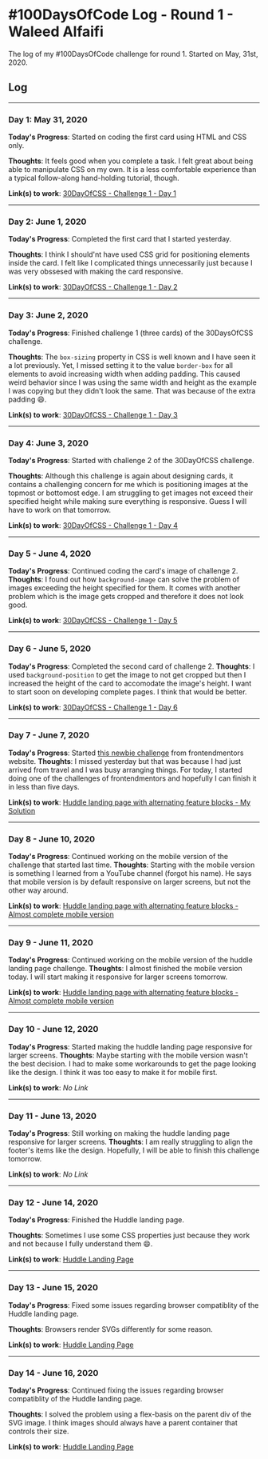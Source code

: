 # #100DaysOfCode Log - Round 1 - Waleed Alfaifi

The log of my #100DaysOfCode challenge for round 1.
Started on May, 31st, 2020.

## Log

---

### Day 1: May 31, 2020

**Today's Progress**: Started on coding the first card using HTML and CSS only.

**Thoughts**: It feels good when you complete a task. I felt great about being able to manipulate CSS on my own. It is a less comfortable experience than a typical follow-along hand-holding tutorial, though.

**Link(s) to work**: [30DayOfCSS - Challenge 1 - Day 1](https://github.com/waleed-alfaifi/30DaysOfCSS/commit/155bcd625fc0b4f4b8e6588e0661ac8cce74d3f7)

---

### Day 2: June 1, 2020

**Today's Progress**: Completed the first card that I started yesterday.

**Thoughts**: I think I should'nt have used CSS grid for positioning elements inside the card. I felt like I complicated things unnecessarily just because I was very obssesed with making the card responsive.

**Link(s) to work**: [30DayOfCSS - Challenge 1 - Day 2](https://github.com/waleed-alfaifi/30DaysOfCSS/commit/ef04e59b9542e7a7bdeb467924e1b7e1bcca97f1)

---

### Day 3: June 2, 2020

**Today's Progress**: Finished challenge 1 (three cards) of the 30DaysOfCSS challenge.

**Thoughts**: The `box-sizing` property in CSS is well known and I have seen it a lot previously. Yet, I missed setting it to the value `border-box` for all elements to avoid increasing width when adding padding. This caused weird behavior since I was using the same width and height as the example I was copying but they didn't look the same. That was because of the extra padding :smile:.

**Link(s) to work**: [30DayOfCSS - Challenge 1 - Day 3](https://github.com/waleed-alfaifi/30DaysOfCSS/commit/24d45f68cc47fded7bbf260cc7b86b699590a94b)

---

### Day 4: June 3, 2020

**Today's Progress**: Started with challenge 2 of the 30DayOfCSS challenge.

**Thoughts**: Although this challenge is again about designing cards, it contains a challenging concern for me which is positioning images at the topmost or bottomost edge. I am struggling to get images not exceed their specified height while making sure everything is responsive. Guess I will have to work on that tomorrow.

**Link(s) to work**: [30DayOfCSS - Challenge 1 - Day 4](https://github.com/waleed-alfaifi/30DaysOfCSS/commit/020ec8dfdc29bb7b9379b8bf26754f12b87522cc)

---

### Day 5 - June 4, 2020

**Today's Progress**: Continued coding the card's image of challenge 2.
**Thoughts**: I found out how `background-image` can solve the problem of images exceeding the height specified for them. It comes with another problem which is the image gets cropped and therefore it does not look good.

**Link(s) to work**: [30DayOfCSS - Challenge 1 - Day 5](https://github.com/waleed-alfaifi/30DaysOfCSS/commit/281dd77890d5eec618deed46f42447f79627928c)

---

### Day 6 - June 5, 2020

**Today's Progress**: Completed the second card of challenge 2.
**Thoughts**: I used `background-position` to get the image to not get cropped but then I increased the height of the card to accomodate the image's height. I want to start soon on developing complete pages. I think that would be better.

**Link(s) to work**: [30DayOfCSS - Challenge 1 - Day 6](https://github.com/waleed-alfaifi/30DaysOfCSS/commit/20f8835f349d454a739f6eb78ba485ce1ecc7ed6)

---

### Day 7 - June 7, 2020

**Today's Progress**: Started [this newbie challenge](https://www.frontendmentor.io/challenges/huddle-landing-page-with-alternating-feature-blocks-5ca5f5981e82137ec91a5100) from frontendmentors website.
**Thoughts**: I missed yesterday but that was because I had just arrived from travel and I was busy arranging things. For today, I started doing one of the challenges of frontendmentors and hopefully I can finish it in less than five days.

**Link(s) to work**: [Huddle landing page with alternating feature blocks - My Solution](https://github.com/waleed-alfaifi/huddle-landing-page-newbie)

---

### Day 8 - June 10, 2020

**Today's Progress**: Continued working on the mobile version of the challenge that started last time.
**Thoughts**: Starting with the mobile version is something I learned from a YouTube channel (forgot his name). He says that mobile version is by default responsive on larger screens, but not the other way around.

**Link(s) to work**: [Huddle landing page with alternating feature blocks - Almost complete mobile version](https://github.com/waleed-alfaifi/huddle-landing-page-newbie/commit/4ccae029cff94cb7e54b77a0c7d63a1fa2785fef)

---

### Day 9 - June 11, 2020

**Today's Progress**: Continued working on the mobile version of the huddle landing page challenge.
**Thoughts**: I almost finished the mobile version today. I will start making it responsive for larger screens tomorrow.

**Link(s) to work**: [Huddle landing page with alternating feature blocks - Almost complete mobile version](https://github.com/waleed-alfaifi/huddle-landing-page-newbie/commit/4ccae029cff94cb7e54b77a0c7d63a1fa2785fef)

---

### Day 10 - June 12, 2020

**Today's Progress**: Started making the huddle landing page responsive for larger screens.
**Thoughts**: Maybe starting with the mobile version wasn't the best decision. I had to make some workarounds to get the page looking like the design. I think it was too easy to make it for mobile first.

**Link(s) to work**: _No Link_

---

### Day 11 - June 13, 2020

**Today's Progress**: Still working on making the huddle landing page responsive for larger screens.
**Thoughts**: I am really struggling to align the footer's items like the design. Hopefully, I will be able to finish this challenge tomorrow.

**Link(s) to work**: _No Link_

---

### Day 12 - June 14, 2020

**Today's Progress**: Finished the Huddle landing page.

**Thoughts**: Sometimes I use some CSS properties just because they work and not because I fully understand them :smile:.

**Link(s) to work**: [Huddle Landing Page](https://angry-perlman-6f1be4.netlify.app/)

---

### Day 13 - June 15, 2020

**Today's Progress**: Fixed some issues regarding browser compatiblity of the Huddle landing page.

**Thoughts**: Browsers render SVGs differently for some reason.

**Link(s) to work**: [Huddle Landing Page](https://angry-perlman-6f1be4.netlify.app/)

---

### Day 14 - June 16, 2020

**Today's Progress**: Continued fixing the issues regarding browser compatiblity of the Huddle landing page.

**Thoughts**: I solved the problem using a flex-basis on the parent div of the SVG image. I think images should always have a parent container that controls their size.

**Link(s) to work**: [Huddle Landing Page](https://angry-perlman-6f1be4.netlify.app/)

